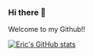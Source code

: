 ### Hi there 👋

Welcome to my Github!!

[![Eric's GitHub stats](https://github-readme-stats.vercel.app/api?username=ericting2000)](https://github.com/anuraghazra/github-readme-stats)
